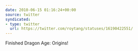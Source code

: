 ```yaml
---
date: 2010-06-15 01:16:24+00:00
source: twitter
syndicated:
- type: twitter
  url: https://twitter.com/roytang/statuses/16190422551/
---
```


Finished Dragon Age: Origins!
